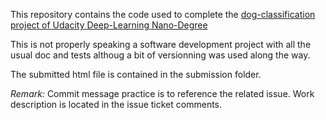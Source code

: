This repository contains the code used to complete the [dog-classification project of Udacity Deep-Learning Nano-Degree]( https://github.com/udacity/deep-learning-v2-pytorch.git)

This is not properly speaking a software development project with all the usual doc and tests althoug a bit of versionning was used along the way.

The submitted html file is contained in the submission folder.	

*Remark:* Commit message practice is to reference the related issue. Work description is located in the issue ticket comments.
